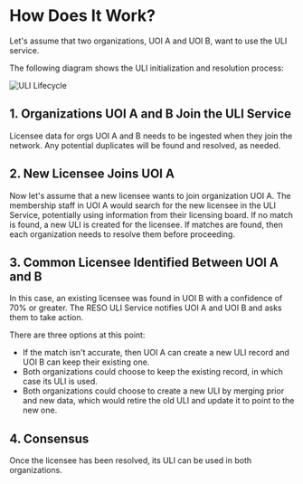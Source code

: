 # How Does It Work?
Let's assume that two organizations, UOI A and UOI B, want to use the ULI service. 

The following diagram shows the ULI initialization and resolution process:

![ULI Lifecycle](https://user-images.githubusercontent.com/535358/156813229-dfa2e522-5400-4342-a6f9-ada0c38e31ea.png)


## 1. Organizations UOI A and B Join the ULI Service
Licensee data for orgs UOI A and B needs to be ingested when they join the network. Any potential duplicates will be found and resolved, as needed.

## 2. New Licensee Joins UOI A
Now let's assume that a new licensee wants to join organization UOI A. The membership staff in UOI A would search for the new licensee in the ULI Service, potentially using information from their licensing board. If no match is found, a new ULI is created for the licensee. If matches are found, then each organization needs to resolve them before proceeding.

## 3. Common Licensee Identified Between UOI A and B
In this case, an existing licensee was found in UOI B with a confidence of 70% or greater. The RESO ULI Service notifies UOI A and UOI B and asks them to take action. 

There are three options at this point:
* If the match isn't accurate, then UOI A can create a new ULI record and UOI B can keep their existing one. 
* Both organizations could choose to keep the existing record, in which case its ULI is used.
* Both organizations could choose to create a new ULI by merging prior and new data, which would retire the old ULI and update it to point to the new one. 

## 4. Consensus
Once the licensee has been resolved, its ULI can be used in both organizations. 
